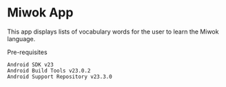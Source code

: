 Miwok App
===================================

This app displays lists of vocabulary words for the user to learn the Miwok language.

Pre-requisites

    Android SDK v23
    Android Build Tools v23.0.2
    Android Support Repository v23.3.0
